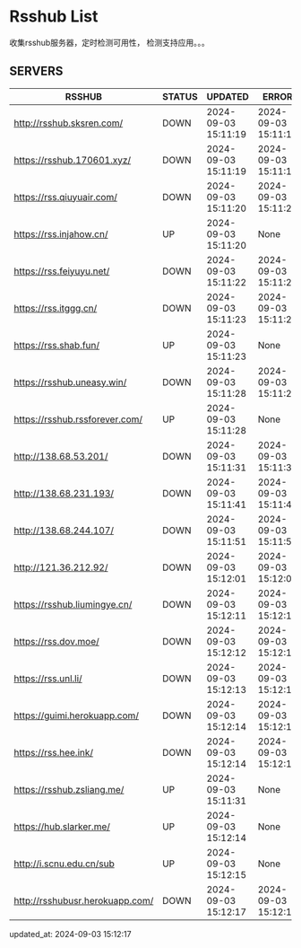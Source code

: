 # Rsshub List

收集rsshub服务器，定时检测可用性， 检测支持应用。。。


## SERVERS

|  RSSHUB   | STATUS  | UPDATED  | ERROR  | TWITTER |  
|  ----  | ----  | ----  | ----  | ---- |  
| http://rsshub.sksren.com/ | DOWN | 2024-09-03 15:11:19 | 2024-09-03 15:11:19 |  
| https://rsshub.170601.xyz/ | DOWN | 2024-09-03 15:11:19 | 2024-09-03 15:11:19 |  
| https://rss.qiuyuair.com/ | DOWN | 2024-09-03 15:11:20 | 2024-09-03 15:11:20 |  
| https://rss.injahow.cn/ | UP | 2024-09-03 15:11:20 | None ||  
| https://rss.feiyuyu.net/ | DOWN | 2024-09-03 15:11:22 | 2024-09-03 15:11:22 |  
| https://rss.itggg.cn/ | DOWN | 2024-09-03 15:11:23 | 2024-09-03 15:11:23 |  
| https://rss.shab.fun/ | UP | 2024-09-03 15:11:23 | None ||  
| https://rsshub.uneasy.win/ | DOWN | 2024-09-03 15:11:28 | 2024-09-03 15:11:28 |  
| https://rsshub.rssforever.com/ | UP | 2024-09-03 15:11:28 | None ||  
| http://138.68.53.201/ | DOWN | 2024-09-03 15:11:31 | 2024-09-03 15:11:31 |  
| http://138.68.231.193/ | DOWN | 2024-09-03 15:11:41 | 2024-09-03 15:11:41 |  
| http://138.68.244.107/ | DOWN | 2024-09-03 15:11:51 | 2024-09-03 15:11:51 |  
| http://121.36.212.92/ | DOWN | 2024-09-03 15:12:01 | 2024-09-03 15:12:01 |  
| https://rsshub.liumingye.cn/ | DOWN | 2024-09-03 15:12:11 | 2024-09-03 15:12:11 |  
| https://rss.dov.moe/ | DOWN | 2024-09-03 15:12:12 | 2024-09-03 15:12:12 |  
| https://rss.unl.li/ | DOWN | 2024-09-03 15:12:13 | 2024-09-03 15:12:13 |  
| https://guimi.herokuapp.com/ | DOWN | 2024-09-03 15:12:14 | 2024-09-03 15:12:14 |  
| https://rss.hee.ink/ | DOWN | 2024-09-03 15:12:14 | 2024-09-03 15:12:14 |  
| https://rsshub.zsliang.me/ | UP | 2024-09-03 15:11:31 | None |OK|  
| https://hub.slarker.me/ | UP | 2024-09-03 15:12:14 | None ||  
| http://i.scnu.edu.cn/sub | UP | 2024-09-03 15:12:15 | None ||  
| http://rsshubusr.herokuapp.com/ | DOWN | 2024-09-03 15:12:17 | 2024-09-03 15:12:17 |  
  

updated_at: 2024-09-03 15:12:17  
